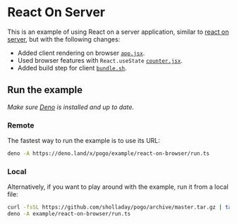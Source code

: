 # React On Server

This is an example of using React on a server application, similar to [react on server](../react-on-server), but with the following changes:
 - Added client rendering on browser [`app.jsx`](./client/app.jsx).
 - Used browser features with `React.useState` [`counter.jsx`](./client/counter.jsx).
 - Added build step for client [`bundle.sh`](./bundle.sh).

## Run the example

*Make sure [Deno](https://deno.land/) is installed and up to date.*

### Remote

The fastest way to run the example is to use its URL:

```sh
deno -A https://deno.land/x/pogo/example/react-on-browser/run.ts
```

### Local

Alternatively, if you want to play around with the example, run it from a local file:

```sh
curl -fsSL https://github.com/sholladay/pogo/archive/master.tar.gz | tar -xz --strip-components=1 'pogo-master/example'
deno -A example/react-on-browser/run.ts
```
